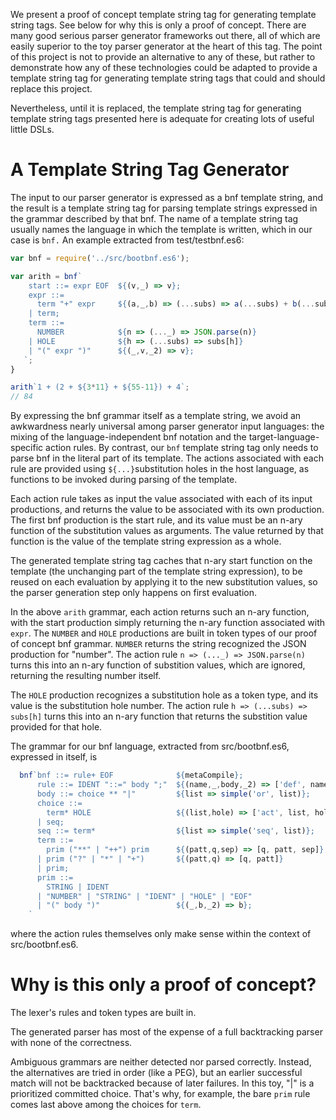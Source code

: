 We present a proof of concept template string tag for generating template string tags. See below for why this is only a proof of concept. There are many good serious parser generator frameworks out there, all of which are easily superior to the toy parser generator at the heart of this tag. The point of this project is not to provide an alternative to any of these, but rather to demonstrate how any of these technologies could be adapted to provide a template string tag for generating template string tags that could and should replace this project.

Nevertheless, until it is replaced, the template string tag for generating template string tags presented here is adequate for creating lots of useful little DSLs.

# A Template String Tag Generator

The input to our parser generator is expressed as a bnf template string, and the result is a template string tag for parsing template strings expressed in the grammar described by that bnf. The name of a template string tag usually names the language in which the template is written, which in our case is ```bnf.``` An example extracted from test/testbnf.es6:

```javascript
var bnf = require('../src/bootbnf.es6');

var arith = bnf`
    start ::= expr EOF  ${(v,_) => v};
    expr ::=
      term "+" expr     ${(a,_,b) => (...subs) => a(...subs) + b(...subs)}
    | term;
    term ::=
      NUMBER            ${n => (..._) => JSON.parse(n)}
    | HOLE              ${h => (...subs) => subs[h]}
    | "(" expr ")"      ${(_,v,_2) => v};
   `;
}

arith`1 + (2 + ${3*11} + ${55-11}) + 4`;
// 84

```

By expressing the bnf grammar itself as a template string, we avoid an awkwardness nearly universal among parser generator input languages: the mixing of the language-independent bnf notation and the target-language-specific action rules. By contrast, our ```bnf``` template string tag only needs to parse bnf in the literal part of its template. The actions associated with each rule are provided using  ```${...}```substitution holes in the host language, as functions to be invoked during parsing of the template.

Each action rule takes as input the value associated with each of its input productions, and returns the value to be associated with its own production. The first bnf production is the start rule, and its value must be an n-ary function of the substitution values as arguments. The value returned by that function is the value of the template string expression as a whole.

The generated template string tag caches that n-ary start function on the template (the unchanging part of the template string expression), to be reused on each evaluation by applying it to the new substitution values, so the parser generation step only happens on first evaluation.

In the above ```arith``` grammar, each action returns such an n-ary function, with the start production simply returning the n-ary function associated with ```expr```. The ```NUMBER``` and ```HOLE``` productions are built in token types of our proof of concept bnf grammar. ```NUMBER``` returns the string recognized the JSON production for "number". The action rule ```n => (..._) => JSON.parse(n)``` turns this into an n-ary function of substition values, which are ignored, returning the resulting number itself.

The ```HOLE``` production recognizes a substitution hole as a token type, and its value is the substitution hole number. The action rule ```h => (...subs) => subs[h]``` turns this into an n-ary function that returns the substition value provided for that hole.

The grammar for our bnf language, extracted from src/bootbnf.es6, expressed in itself, is

```javascript
  bnf`bnf ::= rule+ EOF              ${metaCompile};
      rule ::= IDENT "::=" body ";"  ${(name,_,body,_2) => ['def', name, body]};
      body ::= choice ** "|"         ${list => simple('or', list)};
      choice ::=
        term* HOLE                   ${(list,hole) => ['act', list, hole]}
      | seq;
      seq ::= term*                  ${list => simple('seq', list)};
      term ::=
        prim ("**" | "++") prim      ${(patt,q,sep) => [q, patt, sep]}
      | prim ("?" | "*" | "+")       ${(patt,q) => [q, patt]}
      | prim;
      prim ::=
        STRING | IDENT
      | "NUMBER" | "STRING" | "IDENT" | "HOLE" | "EOF"
      | "(" body ")"                 ${(_,b,_2) => b};
    `
```

where the action rules themselves only make sense within the context of src/bootbnf.es6.

# Why is this only a proof of concept?

The lexer's rules and token types are built in.

The generated parser has most of the expense of a full backtracking parser with none of the correctness.

Ambiguous grammars are neither detected nor parsed correctly. Instead, the alternatives are tried in order (like a PEG), but an earlier successful match will not be backtracked because of later failures. In this toy, "|" is a prioritized committed choice. That's why, for example, the bare ```prim``` rule comes last above among the choices for ```term```.

